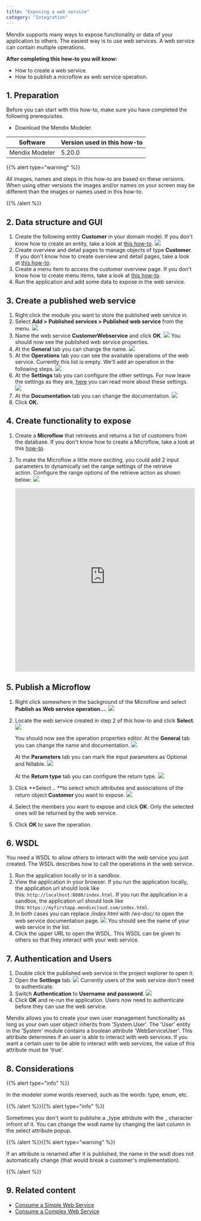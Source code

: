 ```yaml
---
title: "Exposing a web service"
category: "Integration"
---
```


Mendix supports many ways to expose functionality or data of your application to others. The easiest way is to use web services. A web service can contain multiple operations.

**After completing this how-to you will know:**

*   How to create a web service.
*   How to publish a microflow as web service operation.

## 1\. Preparation

Before you can start with this how-to, make sure you have completed the following prerequisites.

*   Download the Mendix Modeler.

<table><thead><tr><th class="confluenceTh">Software</th><th class="confluenceTh">Version used in this how-to</th></tr></thead><tbody><tr><td class="confluenceTd">Mendix Modeler</td><td class="confluenceTd">5.20.0</td></tr></tbody></table>{{% alert type="warning" %}}

All images, names and steps in this how-to are based on these versions. When using other versions the images and/or names on your screen may be different than the images or names used in this how-to.

{{% /alert %}}

## 2\. Data structure and GUI

1.  Create the following entity **Customer** in your domain model. If you don't know how to create an entity, take a look at [this how-to](creating-a-basic-data-layer).
    ![](attachments/7831572/8945665.png)
2.  Create overview and detail pages to manage objects of type **Customer**. If you don't know how to create overview and detail pages, take a look at [this how-to](creating-your-first-two-overview-and-detail-pages).
3.  Create a menu item to access the customer overview page. If you don't know how to create menu items, take a look at [this how-to](setting-up-the-navigation-structure).
4.  Run the application and add some data to expose in the web service.

## 3\. Create a published web service

1.  Right click the module you want to store the published web service in.
2.  Select **Add > Published services > Published web service** from the menu.
    ![](attachments/2949205/16285918.png)
3.  Name the web service **CustomerWebservice** and click **OK**.
    ![](attachments/2949205/8946404.png)
    You should now see the published web service properties.
4.  At the **General** tab you can change the name.
    ![](attachments/2949205/16285919.png)
5.  At the **Operations** tab you can see the available operations of the web service. Currently this list is empty. We'll add an operation in the following steps.
    ![](attachments/2949205/16285920.png)
6.  At the **Settings** tab you can configure the other settings. For now leave the settings as they are, [here](/refguide5/published-web-services) you can read more about these settings.
    ![](attachments/2949205/16285921.png)
7.  At the **Documentation** tab you can change the documentation.
    ![](attachments/2949205/16285923.png)
8.  Click **OK.**

## 4\. Create functionality to expose

1.  Create a **Microflow** that retrieves and returns a list of customers from the database. If you don't know how to create a Microflow, take a look at this [how-to](create-your-first-microflow-hello-world).
2.  To make the Microflow a little more exciting, you could add 2 input parameters to dynamically set the range settings of the retrieve action. Configure the range options of the retrieve action as shown below:
    ![](attachments/2949205/16285924.png)

    <iframe width="100%" height="491px" frameborder="0" src="https://modelshare.mendix.com/models/083d4d13-b438-4980-b0ba-90d9a3f59f40/getcustomers?embed=true" allowfullscreen=""></iframe>

## 5\. Publish a Microflow

1.  Right click somewhere in the background of the Microflow and select **Publish as Web service operation...**.
    ![](attachments/2949205/16285925.png)

2.  Locate the web service created in step 2 of this how-to and click **Select**.
    ![](attachments/2949205/8946409.png)

    You should now see the operation properties editor. At the **General** tab you can change the name and documentation.
    ![](attachments/2949205/16285928.png)

    At the **Parameters** tab you can mark the input parameters as Optional and Nillable.
    ![](attachments/2949205/16285926.png)

    At the **Return type** tab you can configure the return type.
    ![](attachments/2949205/16285927.png)

3.  Click **Select... **to select which attributes and associations of the return object **Customer** you want to expose.
    ![](attachments/2949205/16285929.png)

4.  Select the members you want to expose and click **OK**. Only the selected ones will be returned by the web service.
5.  Click **OK** to save the operation.

## 6\. WSDL

You need a WSDL to allow others to interact with the web service you just created. The WSDL describes how to call the operations in the web service.

1.  Run the application locally or in a sandbox.
2.  View the application in your browser.
    If you run the application locally, the application url should look like this: `http://localhost:8080/index.html`.
    If you run the application in a sandbox, the application url should look like this: `https://myfirstapp.mendixcloud.com/index.html`.
3.  In both cases you can replace _/index.html_ with _/ws-doc/_ to open the web service documentation page.
    ![](attachments/2949205/16285930.png)
    You should see the name of your web service in the list.
4.  Click the upper URL to open the WSDL. This WSDL can be given to others so that they interact with your web service.

## 7\. Authentication and Users

1.  Double click the published web service in the project explorer to open it.
2.  Open the **Settings** tab.
    ![](attachments/2949205/16285931.png)
    Currently users of the web service don't need to authenticate.
3.  Switch **Authentication** to **Username** **and password**.
    ![](attachments/2949205/16285932.png) 
4. Click **OK** and re-run the application. Users now need to authenticate before they can use the web service.

Mendix allows you to create your own user management functionality as long as your own user object inherits from 'System.User'. The 'User' entity in the 'System' module contains a boolean attribute 'WebServiceUser'. This attribute determines if an user is able to interact with web services. If you want a certain user to be able to interact with web services, the value of this attribute must be 'true'.

## 8\. Considerations

{{% alert type="info" %}}

In the modeler some words reserved, such as the words: type, enum, etc.

{{% /alert %}}{{% alert type="info" %}}

Sometimes you don't wont to publishe a _type attribute with the _ character infront of it. You can change the wsdl name by changing the last column in the select attribute popup.

{{% /alert %}}{{% alert type="warning" %}}

If an attribute is renamed after it is published, the name in the wsdl does not automatically change (that would break a customer's implementation).

{{% /alert %}}

## 9\. Related content

*   [Consume a Simple Web Service](consuming-a-simple-web-service)
*   [Consume a Complex Web Service](consuming-a-complex-web-service)
